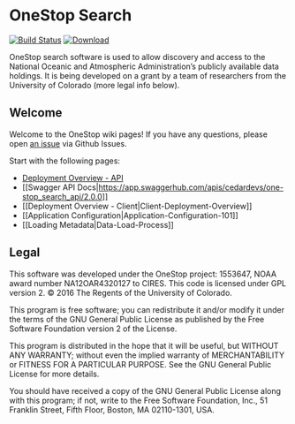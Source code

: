 OneStop Search
===

[![Build Status](https://travis-ci.org/cedardevs/onestop.svg?branch=master)](https://travis-ci.org/cedardevs/onestop)
[ ![Download](https://api.bintray.com/packages/cedardevs/maven/onestop/images/download.svg) ](https://bintray.com/cedardevs/maven/onestop/_latestVersion)

OneStop search software is used to allow discovery and access to the
National Oceanic and Atmospheric Administration’s publicly available
data holdings. It is being developed on a grant by a team of researchers
from the University of Colorado (more legal info below).

## Welcome
Welcome to the OneStop wiki pages! If you have any questions, please open [an issue](https://github.com/cires-ncei/onestop/issues) via Github Issues.

Start with the following pages:
* [Deployment Overview - API](../deployment/api-deployment.md)
* [[Swagger API Docs|https://app.swaggerhub.com/apis/cedardevs/one-stop_search_api/2.0.0]]
* [[Deployment Overview - Client|Client-Deployment-Overview]]
* [[Application Configuration|Application-Configuration-101]]
* [[Loading Metadata|Data-Load-Process]]


## Legal

This software was developed
under the OneStop project: 1553647,
NOAA award number NA12OAR4320127 to CIRES.
This code is licensed under GPL version 2.
© 2016 The Regents of the University of Colorado.

This program is free software; you can redistribute it and/or
modify it under the terms of the GNU General Public License
as published by the Free Software Foundation version 2
of the License.

This program is distributed in the hope that it will be useful,
but WITHOUT ANY WARRANTY; without even the implied warranty of
MERCHANTABILITY or FITNESS FOR A PARTICULAR PURPOSE.  See the
GNU General Public License for more details.

You should have received a copy of the GNU General Public License
along with this program; if not, write to the Free Software
Foundation, Inc., 51 Franklin Street, Fifth Floor, Boston, MA  02110-1301, USA.
